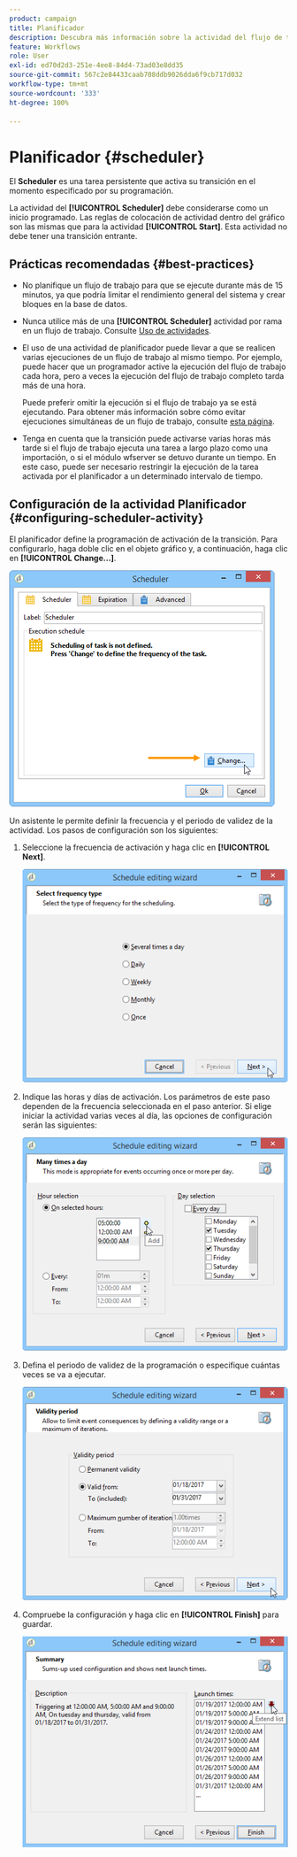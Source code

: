 ```yaml
---
product: campaign
title: Planificador
description: Descubra más información sobre la actividad del flujo de trabajo Planificador
feature: Workflows
role: User
exl-id: ed70d2d3-251e-4ee8-84d4-73ad03e8dd35
source-git-commit: 567c2e84433caab708ddb9026dda6f9cb717d032
workflow-type: tm+mt
source-wordcount: '333'
ht-degree: 100%

---
```


# Planificador {#scheduler}



El **Scheduler** es una tarea persistente que activa su transición en el momento especificado por su programación.

La actividad del **[!UICONTROL Scheduler]** debe considerarse como un inicio programado. Las reglas de colocación de actividad dentro del gráfico son las mismas que para la actividad **[!UICONTROL Start]**. Esta actividad no debe tener una transición entrante.

## Prácticas recomendadas {#best-practices}

* No planifique un flujo de trabajo para que se ejecute durante más de 15 minutos, ya que podría limitar el rendimiento general del sistema y crear bloques en la base de datos.

* Nunca utilice más de una **[!UICONTROL Scheduler]** actividad por rama en un flujo de trabajo. Consulte [Uso de actividades](workflow-best-practices.md#using-activities).

* El uso de una actividad de planificador puede llevar a que se realicen varias ejecuciones de un flujo de trabajo al mismo tiempo. Por ejemplo, puede hacer que un programador active la ejecución del flujo de trabajo cada hora, pero a veces la ejecución del flujo de trabajo completo tarda más de una hora.

  Puede preferir omitir la ejecución si el flujo de trabajo ya se está ejecutando. Para obtener más información sobre cómo evitar ejecuciones simultáneas de un flujo de trabajo, consulte [esta página](monitor-workflow-execution.md#preventing-simultaneous-multiple-executions).

* Tenga en cuenta que la transición puede activarse varias horas más tarde si el flujo de trabajo ejecuta una tarea a largo plazo como una importación, o si el módulo wfserver se detuvo durante un tiempo. En este caso, puede ser necesario restringir la ejecución de la tarea activada por el planificador a un determinado intervalo de tiempo.

## Configuración de la actividad Planificador {#configuring-scheduler-activity}

El planificador define la programación de activación de la transición. Para configurarlo, haga doble clic en el objeto gráfico y, a continuación, haga clic en **[!UICONTROL Change...]**.

![](assets/s_user_segmentation_scheduler.png)

Un asistente le permite definir la frecuencia y el periodo de validez de la actividad. Los pasos de configuración son los siguientes:

1. Seleccione la frecuencia de activación y haga clic en **[!UICONTROL Next]**.

   ![](assets/s_user_segmentation_scheduler2.png)

1. Indique las horas y días de activación. Los parámetros de este paso dependen de la frecuencia seleccionada en el paso anterior. Si elige iniciar la actividad varias veces al día, las opciones de configuración serán las siguientes:

   ![](assets/s_user_segmentation_scheduler3.png)

1. Defina el periodo de validez de la programación o especifique cuántas veces se va a ejecutar.

   ![](assets/s_user_segmentation_scheduler4.png)

1. Compruebe la configuración y haga clic en **[!UICONTROL Finish]** para guardar.

   ![](assets/s_user_segmentation_scheduler5.png)
